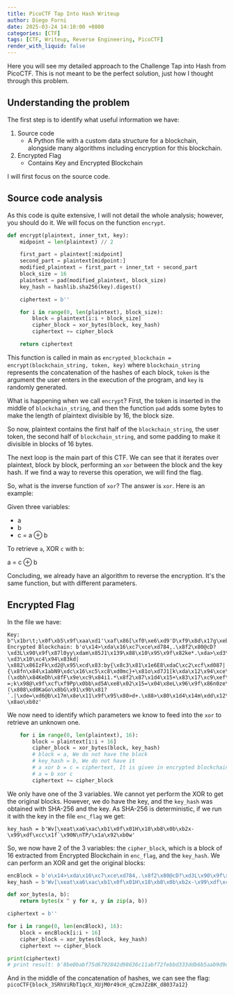 ```yaml
---
title: PicoCTF Tap Into Hash Writeup
author: Diego Forni
date: 2025-03-24 14:10:00 +0800
categories: [CTF]
tags: [CTF, Writeup, Reverse Engineering, PicoCTF]
render_with_liquid: false
---
```


Here you will see my detailed approach to the Challenge Tap into Hash from PicoCTF. This is not meant to be the perfect solution, just how I thought through this problem.

## Understanding the problem
The first step is to identify what useful information we have:
1. Source code
   * A Python file with a custom data structure for a blockchain, alongside many algorithms including encryption for this blockchain.
2. Encrypted Flag
   * Contains Key and Encrypted Blockchain

I will first focus on the source code.

## Source code analysis
As this code is quite extensive, I will not detail the whole analysis; however, you should do it. 
We will focus on the function `encrypt`.

```python
def encrypt(plaintext, inner_txt, key):
    midpoint = len(plaintext) // 2

    first_part = plaintext[:midpoint]
    second_part = plaintext[midpoint:]
    modified_plaintext = first_part + inner_txt + second_part
    block_size = 16
    plaintext = pad(modified_plaintext, block_size)
    key_hash = hashlib.sha256(key).digest()

    ciphertext = b''

    for i in range(0, len(plaintext), block_size):
        block = plaintext[i:i + block_size]
        cipher_block = xor_bytes(block, key_hash)
        ciphertext += cipher_block

    return ciphertext
```

This function is called in main as `encrypted_blockchain = encrypt(blockchain_string, token, key)` where `blockchain_string` represents the concatenation of the hashes of each block, `token` is the argument the user enters in the execution of the program, and `key` is randomly generated.

What is happening when we call `encrypt`? First, the token is inserted in the middle of `blockchain_string`, and then the function `pad` adds some bytes to make the length of plaintext divisible by 16, the block size.

So now, plaintext contains the first half of the `blockchain_string`, the user token, the second half of `blockchain_string`, and some padding to make it divisible in blocks of 16 bytes.

The next loop is the main part of this CTF. We can see that it iterates over plaintext, block by block, performing an `xor` between the block and the key hash. If we find a way to reverse this operation, we will find the flag.

So, what is the inverse function of `xor`? The answer is `xor`. Here is an example:

Given three variables:  

- a
- b
- c = a ⊕ b

To retrieve `a`, XOR `c` with `b`:  

a = c ⊕ b

Concluding, we already have an algorithm to reverse the encryption. It's the same function, but with different parameters.

## Encrypted Flag
In the file we have:

``` 
Key: b"\x1br\t;\x0f\xb5\x9f\xaa\xd1'\xaf\x86[\xf0\xe6\xd9'D\xf9\x8d\x17g\xeb>_gG.\xd4\xc3\xdc\x83"
Encrypted Blockchain: b'o\x14>\xda\x16\xc7\xce\xd784,.\x8f2\x80@cD?\xd3L\x90\x9f\x87l0yy\xdam\x85J1\x139\x88\x10\x95\x9f\x82ke*.\xda>\xd3\x195O?\xd3\x10\xc4\x94\x83kd| \x882\x86IzFk\xd2@\x95\xcd\x83:by{\x8c3\x81\x1e6E8\xdaC\xc2\xcf\xd087||\x8em\xd0\x1c3Cj\xde\x10\xc0\x99\x89;4+{\x8fn\x84\x1abN9\xdc\x16\xc5\xc8\xd0mc}+\x81o\xd7J1[k\xda\x12\x94\xce\x89m3}(\xdbh\x84KeDh\x8fF\x9e\xc9\x84i1.*\x8f2\x87\x1d4\x15+\x83\x17\xc9\xef\xe5Iz*t\xd7h\xd9\'d%\t\x82"\xcf\xfe\xd3[09{\xe0T\xea-=;k\x98@\x9f\xcf\xf9Pp\x0bb\xd5A\xe8\x02\x15=\x04\x8eL\x96\x9f\x86n0ze\x89m\x81A6Bi\x88B\x91\xce\x8279q~\x8d:\x84OfAn\x8fA\x95\xc9\xd76d|}\x95;\x82@oFb\xddE\x93\x98\xd2jdz/\x88h\xd7\x1a6@o\xdd\x12\x94\x94\xd2m`}y\x8c>\x82LaCm\x8f\x10\x9f\x9f\xd3>0py\xde2\x87AoGh\x88\x11\x91\x9a\x84=3z*\xde&\x82Hb@n\xddM\xc3\xce\x89me.(\x808\xd0KaGo\x8bG\x91\x9b\x81?`.|\xde=\xd6@b\x17m\x8e\x11\x9f\x95\x80>d+.\x88>\x80\x1d4\x14m\xdd\x12\x96\xcf\x85m1q-\x8ao\xb0z'
```

We now need to identify which parameters we know to feed into the `xor` to retrieve an unknown one.
``` python
    for i in range(0, len(plaintext), 16):
        block = plaintext[i:i + 16]
        cipher_block = xor_bytes(block, key_hash)
        # block = a, We do not have the block
        # key_hash = b, We do not have it
        # a xor b = c = ciphertext, It is given in encrypted blockchain
        # a = b xor c 
        ciphertext += cipher_block
```

We only have one of the 3 variables. We cannot yet perform the XOR to get the original blocks.
However, we do have the key, and the `key_hash` was obtained with SHA-256 and the key. As SHA-256 is deterministic, if we run it with the key in the file `enc_flag` we get:
```
key_hash = b'Wv[\xeat\xa6\xac\xb1\x0f\x01H\x18\xb8\x0b\xb2x-\x99\xdf\xcc\x1f`\x90N\nTP/\x1a\x92\xb0w'
```

So, we now have 2 of the 3 variables: the `cipher_block`, which is a block of 16 extracted from Encrypted Blockchain in `enc_flag`, and the `key_hash`. We can perform an XOR and get the original blocks:

``` python
encBlock = b'o\x14>\xda\x16\xc7\xce\xd784,.\x8f2\x80@cD?\xd3L\x90\x9f\x87l0yy\xdam\x85J1\x139\x88\x10\x95\x9f\x82ke*.\xda>\xd3\x195O?\xd3\x10\xc4\x94\x83kd| \x882\x86IzFk\xd2@\x95\xcd\x83:by{\x8c3\x81\x1e6E8\xdaC\xc2\xcf\xd087||\x8em\xd0\x1c3Cj\xde\x10\xc0\x99\x89;4+{\x8fn\x84\x1abN9\xdc\x16\xc5\xc8\xd0mc}+\x81o\xd7J1[k\xda\x12\x94\xce\x89m3}(\xdbh\x84KeDh\x8fF\x9e\xc9\x84i1.*\x8f2\x87\x1d4\x15+\x83\x17\xc9\xef\xe5Iz*t\xd7h\xd9\'d%\t\x82"\xcf\xfe\xd3[09{\xe0T\xea-=;k\x98@\x9f\xcf\xf9Pp\x0bb\xd5A\xe8\x02\x15=\x04\x8eL\x96\x9f\x86n0ze\x89m\x81A6Bi\x88B\x91\xce\x8279q~\x8d:\x84OfAn\x8fA\x95\xc9\xd76d|}\x95;\x82@oFb\xddE\x93\x98\xd2jdz/\x88h\xd7\x1a6@o\xdd\x12\x94\x94\xd2m`}y\x8c>\x82LaCm\x8f\x10\x9f\x9f\xd3>0py\xde2\x87AoGh\x88\x11\x91\x9a\x84=3z*\xde&\x82Hb@n\xddM\xc3\xce\x89me.(\x808\xd0KaGo\x8bG\x91\x9b\x81?`.|\xde=\xd6@b\x17m\x8e\x11\x9f\x95\x80>d+.\x88>\x80\x1d4\x14m\xdd\x12\x96\xcf\x85m1q-\x8ao\xb0z'
key_hash = b'Wv[\xeat\xa6\xac\xb1\x0f\x01H\x18\xb8\x0b\xb2x-\x99\xdf\xcc\x1f`\x90N\nTP/\x1a\x92\xb0w'

def xor_bytes(a, b):
    return bytes(x ^ y for x, y in zip(a, b))

ciphertext = b''

for i in range(0, len(encBlock), 16):
    block = encBlock[i:i + 16]
    cipher_block = xor_bytes(block, key_hash)
    ciphertext += cipher_block

print(ciphertext)
# print result: b'8be0babf75d6792842d98636c11abf72febbd333ddb6b5aab9d9db82de480941-00843a25c1c483fa3c07dca764d6fbdd514df5845cc7e6b58b6bcdabb539de2f-00f2b8b250cc63223e28e5f0f2795eccpicoCTF{block_3SRhViRbT1qcX_XUjM0r49cH_qCzmJZzBK_d8037a12}1f39a42b67b3889f5167175e53ef9e4e-0088097154cee270ceba647f28cba5a4504656ed93b118af959813be7652222f-0056579eb8bdf083b3614a37700afdf6d85a6de9911ec6052ecb67f0c4b0952d\x02\x02'
```

And in the middle of the concatenation of hashes, we can see the flag:
`picoCTF{block_3SRhViRbT1qcX_XUjM0r49cH_qCzmJZzBK_d8037a12}`